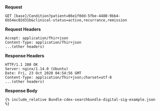 
**Request**
~~~
GET [base]/Condition?patient=06e1f0dd-5fbe-4480-9bb4-6b54ec02d31b&clinical-status=active,recurrance,remission
~~~

**Request Headers**

~~~
Accept: application/fhir+json
Content-Type: application/fhir+json
...(other headers)
~~~

**Response Headers**

~~~
HTTP/1.1 200 OK
Server: nginx/1.14.0 (Ubuntu)
Date: Fri, 23 Oct 2020 04:54:56 GMT
Content-Type: application/fhir+json;charset=utf-8
...(other headers)
~~~

**Response Body**

~~~
{% include_relative Bundle-cdex-searchbundle-digital-sig-example.json %}
~~~

